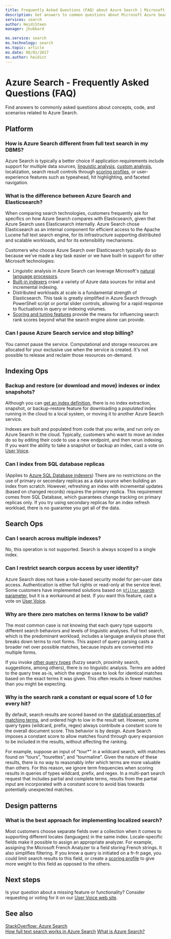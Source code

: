 ```yaml
---
title: Frequently Asked Questions (FAQ) about Azure Search | Microsoft Docs
description: Get answers to common questions about Microsoft Azure Search Service
services: search
author: HeidiSteen
manager: jhubbard

ms.service: search
ms.technology: search
ms.topic: article
ms.date: 08/01/2017
ms.author: heidist
---
```


# Azure Search - Frequently Asked Questions (FAQ)
 
 Find answers to commonly asked questions about concepts, code, and scenarios related to Azure Search.

## Platform

### How is Azure Search different from full text search in my DBMS?

Azure Search is typically a better choice if application requirements include support for multiple data sources, [linguistic analysis](https://docs.microsoft.com/rest/api/searchservice/language-support), [custom analysis](https://docs.microsoft.com/rest/api/searchservice/custom-analyzers-in-azure-search), localization, search result controls through [scoring profiles](https://docs.microsoft.com/rest/api/searchservice/add-scoring-profiles-to-a-search-index), or user-experience features such as typeahead, hit highlighting, and faceted navigation. 

### What is the difference between Azure Search and Elasticsearch?

When comparing search technologies, customers frequently ask for specifics on how Azure Search compares with Elasticsearch, given that Azure Search uses Elasticsearch internally. Azure Search chose Elasticsearch as an internal component for efficient access to the Apache Lucene full text search engine, for its infrastructure supporting distributed and scalable workloads, and for its extensibility mechanisms.  

Customers who choose Azure Search over Elasticsearch typically do so because we've made a key task easier or we have built-in support for other Microsoft technologies:

+ Linguistic analysis in Azure Search can leverage Microsoft's [natural language processors](https://docs.microsoft.com/rest/api/searchservice/language-support).  
+ [Built-in indexers](search-indexer-overview.md) crawl a variety of Azure data sources for initial and incremental indexing.
+ Distributed workloads at scale is a fundamental strength of Elasticsearch. This task is greatly simplified in Azure Search through PowerShell script or portal slider controls, allowing for a rapid response to fluctuations in query or indexing volumes.  
+ [Scoring and tuning features](https://docs.microsoft.com/rest/api/searchservice/add-scoring-profiles-to-a-search-index) provide the means for influencing search rank scores beyond what the search engine alone can provide. 

### Can I pause Azure Search service and stop billing?

You cannot pause the service. Computational and storage resources are allocated for your exclusive use when the service is created. It's not possible to release and reclaim those resources on-demand. 

## Indexing Ops

### Backup and restore (or download and move) indexes or index snapshots?

Although you can [get an index definition](https://docs.microsoft.com/rest/api/searchservice/get-index), there is no index extraction, snapshot, or backup-restore feature for downloading a *populated* index running in the cloud to a local system, or moving it to another Azure Search service. 

Indexes are built and populated from code that you write, and run only on Azure Search in the cloud. Typically, customers who want to move an index do so by editing their code to use a new endpoint, and then rerun indexing. If you want the ability to take a snapshot or backup an index, cast a vote on [User Voice](https://feedback.azure.com/forums/263029-azure-search/suggestions/8021610-backup-snapshot-of-index).

### Can I index from SQL database replicas 

(Applies to [Azure SQL Database indexers](https://docs.microsoft.com/azure/search/search-howto-connecting-azure-sql-database-to-azure-search-using-indexers)) There are no restrictions on the use of primary or secondary replicas as a data source when building an index from scratch. However, refreshing an index with incremental updates (based on changed records) requires the primary replica. This requirement comes from SQL Database, which guarantees change tracking on primary replicas only. If you try using secondary replicas for an index refresh workload, there is no guarantee you get all of the data.

## Search Ops

### Can I search across multiple indexes?

No, this operation is not supported. Search is always scoped to a single index.

### Can I restrict search corpus access by user identity?

Azure Search does not have a role-based security model for per-user data access. Authentication is either full rights or read-only at the service level. Some customers have implemented solutions based on [`$filter` search parameter](https://docs.microsoft.com/rest/api/searchservice/search-documents), but it is a workaround at best. If you want this feature, cast a vote on [User Voice](https://feedback.azure.com/forums/263029-azure-search/category/86074-security).

### Why are there zero matches on terms I know to be valid?

The most common case is not knowing that each query type supports different search behaviors and levels of linguistic analyses. Full text search, which is the predominant workload, includes a language analysis phase that breaks down terms to root forms. This aspect of query parsing casts a broader net over possible matches, because inputs are converted into multiple forms.

If you invoke [other query types](https://docs.microsoft.com/rest/api/searchservice/lucene-query-syntax-in-azure-search) (fuzzy search, proximity search, suggestions, among others), there is no linguistic analysis. Terms are added to the query tree as-is, which the engine uses to look for identical matches based on the exact terms it was given. This often results in fewer matches than you might be expecting.

### Why is the search rank a constant or equal score of 1.0 for every hit?

By default, search results are scored based on the [statistical properties of matching terms](search-lucene-query-architecture.md#stage-4-scoring), and ordered high to low in the result set. However, some query types (wildcard, prefix, regex) always contribute a constant score to the overall document score. This behavior is by design. Azure Search imposes a constant score to allow matches found through query expansion to be included in the results, without affecting the ranking. 

For example, suppose an input of "tour*" in a wildcard search, with matches found on “tours”, “tourettes”, and “tourmaline”. Given the nature of these results, there is no way to reasonably infer which terms are more valuable than others. For this reason, we ignore term frequencies when scoring results in queries of types wildcard, prefix, and regex. In a multi-part search request that includes partial and complete terms, results from the partial input are incorporated with a constant score to avoid bias towards potentially unexpected matches.

## Design patterns

### What is the best approach for implementing localized search?

Most customers choose separate fields over a collection when it comes to supporting different locales (languages) in the same index. Locale-specific fields make it possible to assign an appropriate analyzer. For example, assigning the Microsoft French Analyzer to a field storing French strings. It also simplifies filtering. If you know a query is initiated on a fr-fr page, you could limit search results to this field, or create a [scoring profile](https://docs.microsoft.com/rest/api/searchservice/add-scoring-profiles-to-a-search-index) to give more weight to this field as opposed to the others.

## Next steps

Is your question about a missing feature or functionality? Consider requesting or voting for it on our [User Voice web site](https://feedback.azure.com/forums/263029-azure-search).

## See also

 [StackOverflow: Azure Search](https://stackoverflow.com/questions/tagged/azure-search)   
 [How full text search works in Azure Search](search-lucene-query-architecture.md)
 [What is Azure Search?](search-what-is-azure-search.md)

 
